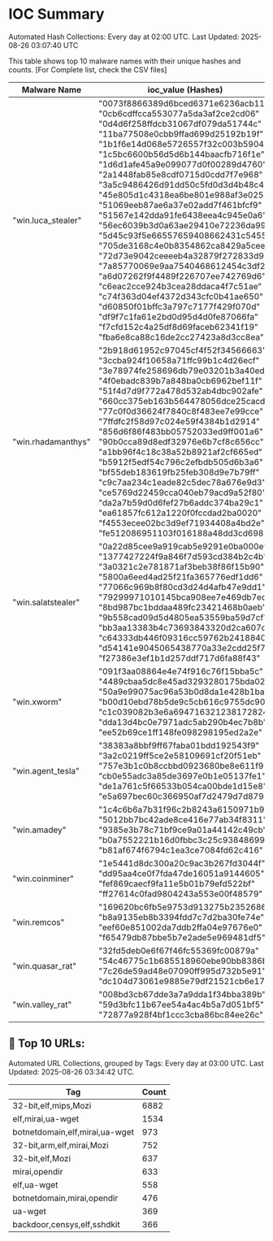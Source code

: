 # IOC Summary

Automated Hash Collections: Every day at 02:00 UTC. Last Updated: 2025-08-26 03:07:40 UTC

This table shows top 10 malware names with their unique hashes and counts. [For Complete list, check the CSV files]

| Malware Name | ioc_value (Hashes) | Count |
|--------------|--------------------|-------|
|  "win.luca_stealer" |  "0073f8866389d6bced6371e6236acb11"<br> "0cb6cdffcca553077a5da3af2ce2cd06"<br> "0d4d6f258ffdcb31067df079da51744c"<br> "11ba77508e0cbb9ffad699d25192b19f"<br> "1b1f6e14d068e5726557f32c003b5904"<br> "1c5bc6600b56d5d6b144baacfb716f1e"<br> "1d6d1afe45a9e099077d0f00289d4760"<br> "2a1448fab85e8cdf0715d0cdd7f7e968"<br> "3a5c9486426d91dd50c5fd0d3d4b48c4"<br> "45e805d1c4318ea6be801e988af3e025"<br> "51069eeb87ae6a37e02add7f461bfcf9"<br> "51567e142dda91fe6438eea4c945e0a6"<br> "56ec6039b3d0a63ae29410e72236da99"<br> "5d45c93f5e66557659408662431c5455"<br> "705de3168c4e0b8354862ca8429a5cee"<br> "72d73e9042ceeeeb4a32879f272833d9"<br> "7a85770069e9aa7540468612454c3df2"<br> "a6d07262f9f4489f226707ee742769d6"<br> "c6eac2cce924b3cea28ddaca4f7c51ae"<br> "c74f363d04ef4372d343cfc0b41ae650"<br> "d60850f01bffc3a797c7177f429f070d"<br> "df9f7c1fa61e2bd0d95d4d0fe87066fa"<br> "f7cfd152c4a25df8d69faceb62341f19"<br> "fba6e8ca88c16de2cc27423a8d3cc8ea" | 24 |
|  "win.rhadamanthys" |  "2b918d61952c97045cf4f52f34566663"<br> "3ccba924f10658a71ffc99b1c4d26ecf"<br> "3e78974fe258696db79e03201b3a40ed"<br> "4f0ebadc839b7a848ba0cb6962bef11f"<br> "51f4d7d9f772a478d532ab4dbc902afe"<br> "660cc375eb163b564478056dce25cacd"<br> "77c0f0d36624f7840c8f483ee7e99cce"<br> "7ffdfc2f58d97c024e59f4384b1d2914"<br> "856d6f86f483bb05752033ed9ff001a6"<br> "90b0cca89d8edf32976e6b7cf8c656cc"<br> "a1bb96f4c18c38a52b8921af2cf665ed"<br> "b5912f5edf54c796c2efbdb505d6b3a6"<br> "bf55deb183619fb25feb308d9e7b79ff"<br> "c9c7aa234c1eade82c5dec78a676e9d3"<br> "ce5769d22459cca040eb79acd9a52f80"<br> "da2a7b59d0d6fef27b6addc374ba29c1"<br> "ea61857fc612a1220f0fccdad2ba0020"<br> "f4553ecee02bc3d9ef71934408a4bd2e"<br> "fe512086951103f016188a48dd3cd698" | 19 |
|  "win.salatstealer" |  "0a22d85cee9a919cab5e9291e0ba000e"<br> "1377427224f9a846f7d593cd384b2c4b"<br> "3a0321c2e781871af3beb38f86f15b90"<br> "5800a6eed4ad25f21fa365776edf1dd6"<br> "77066c969b8f80cd3d24d4afb47e9dd1"<br> "79299971010145bca908ee7e469db7ed"<br> "8bd987bc1bddaa489fc23421468b0aeb"<br> "9b558cad09d5d4805ea53559ba59d7cf"<br> "bb3aa13383b4c73693843320d2ca607d"<br> "c64333db446f09316cc59762b2418840"<br> "d54141e9045065438770a33e2cdd25f7"<br> "f27386e3ef1b1d257ddf717d6fa88f43" | 12 |
|  "win.xworm" |  "091f3aa08864e4e74f916c76f15bba5c"<br> "4489cbaa5dc8e45ad3293280175bda02"<br> "50a9e99075ac96a53b0d8da1e428b1ba"<br> "b00d10ebd78b5de9c5cb616c9755dc90"<br> "c1c039082b3e6a694716321238172824"<br> "dda13d4bc0e7971adc5ab290b4ec7b8b"<br> "ee52b69ce1ff148fe098298195ed2a2e" | 7 |
|  "win.agent_tesla" |  "38383a8bbf9ff67faba01bdd192543f9"<br> "3a2c0219ff5ce2e58109691cf20f51eb"<br> "757e3b1c0b8ccbbd0923680be8e611f9"<br> "cb0e55adc3a85de3697e0b1e05137fe1"<br> "de1a761c5f66533b054ca00bde1d15e8"<br> "e5a697bec60c366950af7d2479d7d879" | 6 |
|  "win.amadey" |  "1c4c6b6a7b31f96c2b8243a6150971b9"<br> "5012bb7bc42ade8ce416e77ab34f8311"<br> "9385e3b78c71bf9ce9a01a44142c49cb"<br> "b0a7552221b16d0fbbc3c25c93848699"<br> "b81af674f6794c1ea3ce7084fd62c416" | 5 |
|  "win.coinminer" |  "1e5441d8dc300a20c9ac3b267fd3044f"<br> "dd95aa4ce0f7fda47de16051a9144605"<br> "fef869caecf9fa11e5b01b79efd522bf"<br> "ff27614c0fad9804243a553e00f48579" | 4 |
|  "win.remcos" |  "169620bc6fb5e9753d913275b2352686"<br> "b8a9135eb8b3394fdd7c7d2ba30fe74e"<br> "eef60e851002da7ddb2ffa04e97676e0"<br> "f65479db87bbe5b7e2ade5e969481df5" | 4 |
|  "win.quasar_rat" |  "32fd5deb0e6f67f46fc55369fc00879a"<br> "54c46775c1b685518960ebe90bb8386b"<br> "7c26de59ad48e07090ff995d732b5e91"<br> "dc104d73061e9885e79df21521cb6e17" | 4 |
|  "win.valley_rat" |  "008bd3cb67dde3a7a9dda1f34bba389b"<br> "59d3bfc11b67ee54a4ac4b5a7d051bf5"<br> "72877a928f4bf1ccc3cba86bc84ee26c" | 3 |

<!-- url_summary_start -->
## 🔗 Top 10 URLs:

Automated URL Collections, grouped by Tags: Every day at 03:00 UTC. Last Updated: 2025-08-26 03:34:42 UTC.

| Tag | Count |
|-----|-------|
| 32-bit,elf,mips,Mozi | 6882 |
| elf,mirai,ua-wget | 1534 |
| botnetdomain,elf,mirai,ua-wget | 973 |
| 32-bit,arm,elf,mirai,Mozi | 752 |
| 32-bit,elf,Mozi | 637 |
| mirai,opendir | 633 |
| elf,ua-wget | 558 |
| botnetdomain,mirai,opendir | 476 |
| ua-wget | 369 |
| backdoor,censys,elf,sshdkit | 366 |
<!-- url_summary_end -->
